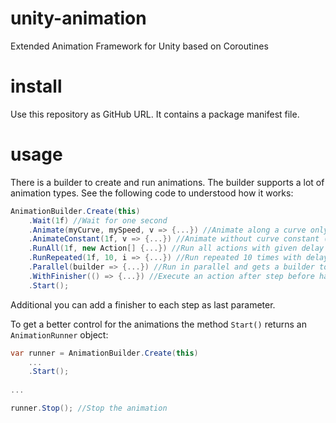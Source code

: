 # unity-animation
Extended Animation Framework for Unity based on Coroutines

# install
Use this repository as GitHub URL. It contains a package manifest file.

# usage
There is a builder to create and run animations. The builder supports a lot of animation types. 
See the following code to understood how it works:

```c#
AnimationBuilder.Create(this)
    .Wait(1f) //Wait for one second
    .Animate(myCurve, mySpeed, v => {...}) //Animate along a curve only between 0 and 1!
    .AnimateConstant(1f, v => {...}) //Animate without curve constant (linear)
    .RunAll(1f, new Action[] {...}) //Run all actions with given delay of one second
    .RunRepeated(1f, 10, i => {...}) //Run repeated 10 times with delay of one second this action
    .Parallel(builder => {...}) //Run in parallel and gets a builder to create animation. This is experimental!
    .WithFinisher(() => {...}) //Execute an action after step before has finished.
    .Start();
```

Additional you can add a finisher to each step as last parameter. 

To get a better control for the animations the method `Start()` returns an `AnimationRunner` object:

```c#
var runner = AnimationBuilder.Create(this)
    ...
    .Start();
    
...

runner.Stop(); //Stop the animation
```
